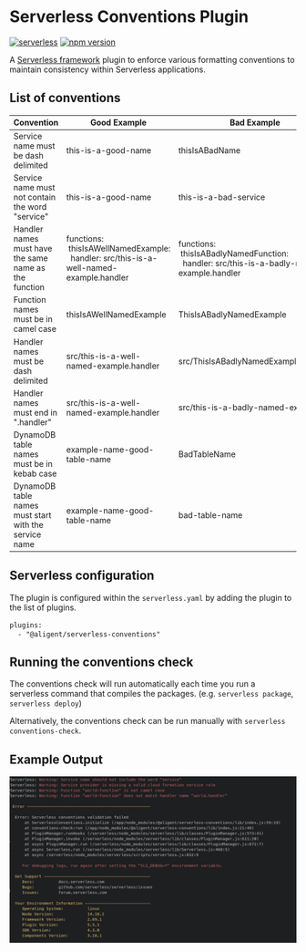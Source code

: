 # Serverless Conventions Plugin

[![serverless](http://public.serverless.com/badges/v3.svg)](http://www.serverless.com)
[![npm version](https://badge.fury.io/js/@aligent%2Fserverless-conventions.svg)](https://badge.fury.io/js/@aligent%2Fserverless-conventions)

A [Serverless framework](https://www.serverless.com) plugin to enforce various formatting conventions to maintain consistency within Serverless applications.

## List of conventions
| Convention | Good Example | Bad Example |
| --- | --- | --- |
| Service name must be dash delimited | this-is-a-good-name | thisIsABadName |
| Service name must not contain the word "service" | this-is-a-good-name | this-is-a-bad-service | 
| Handler names must have the same name as the function | functions:<br>&nbsp;thisIsAWellNamedExample:<br>&nbsp;&nbsp;handler: src/this-is-a-well-named-example.handler | functions:<br>&nbsp;thisIsABadlyNamedFunction:<br>&nbsp;&nbsp;handler: src/this-is-a-badly-named-example.handler |
| Function names must be in camel case | thisIsAWellNamedExample | ThisIsABadlyNamedExample |
| Handler names must be dash delimited | src/this-is-a-well-named-example.handler | src/ThisIsABadlyNamedExample.handler |
| Handler names must end in ".handler" | src/this-is-a-well-named-example.handler | src/this-is-a-badly-named-example |
| DynamoDB table names must be in kebab case | example-name-good-table-name | BadTableName |
| DynamoDB table names must start with the service name | example-name-good-table-name | bad-table-name |

## Serverless configuration
The plugin is configured within the `serverless.yaml` by adding the plugin to the list of plugins.

```
plugins:
  - "@aligent/serverless-conventions"
```

## Running the conventions check
The conventions check will run automatically each time you run a serverless command that compiles the packages. (e.g. `serverless package`, `serverless deploy`)

Alternatively, the conventions check can be run manually with `serverless conventions-check`.

## Example Output
![serverless output](/images/serverless_output.png)